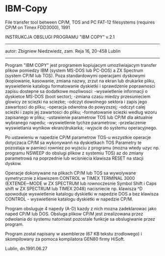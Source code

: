 # IBM-Copy
File transfer tool between CP/M, TOS and PC FAT-12 filesystems (requires CP/M on Timex FDD3000), 1991

INSTRUKCJA OBSLUGI PROGRAMU "IBM COPY" v.2.1
********************************************
autor:
Zbigniew Niedzwiedz, zam. Reja 16, 20-458 Lublin
************************************************

 Program "IBM COPY" jest programem kopiujacym umozliwiajacym
transfer plikow pomiedzy IBM (system MS-DOS lub PC-DOS)
a ZX Spectrum (system CP/M lub TOS). Poza standardowymi
operacjami dyskowymi (kopiowanie, kasowanie, zmiana nazwy,
zrzut na ekran lub drukarke pliku, wyswietlenie katalogu
formatowanie dyskietki i sprawdzenie poprawnosci zapisu
dostepne sa dodatkowe mozliwosci:
-wyswietlenie informacji o dyskietce MS-DOS (boot sector);
-zmiana czasu miedzy przesunieciem glowicy ze sciezki na sciezke;
-odczyt dowolnego sektora i zapis jego zawartosci do pliku;
-operacja odwrotna do powyzszej;
-odczyt calej sciezki i zapis jej zawartosci do pliku;
-formatowanie sciezki wedlug wzoru zapisanego w pliku;
-ustawienie parametrow TOS lub CP/M dla aktualnie wybranego
napedu;
-wyswietlenie tychze parametrow;
-przelaczenie wyswietlania wynikow ekran/drukarka;
-wyjscie do systemu operacyjnego.

 Po ustawieniu w napedzie CP/M parametrow TOS-u wszystkie
operacje dotyczaca CP/M sa wykonywanň na dyskietkach TOS
Parametry te pozostaja w pamieci rowniez po wyjsciu z
programu (mozna wtedy uzyc np. programu NSWEEP do obslugi
plikow z systemiu TOS) az do zmiany parametrowá na
poprzednie lub wcisniecia klawisza RESET na stacji dyskow.

 Operacje dokonywane na plikach CP/M lub TOS sa wywolywane
symetrycznie z klawiszem CONTROL w TIMEX TERMINAL 3000
(EXTENDE─MODE w ZX SPECTRUM lub rownoczesnie Symbol Shift
i Caps shift w ZX SPECTRUM lub TIMEX 2048) nacisniecie
np. klawisza ^D spowoduje wyswietlenie katalogu dyskietki w
napedzie DOS a bez klawisza CONTROL - wyswietlenie katalogu
dyskietki w napedzie CP/M.

 Program obsluguje 4 napedy (A-D) kazdy z nich mozna 
zadeklarowac jako naped CP/M lub DOS. Obsluga plikow CP/M
jest zrealizowana przez odwolania do systemu natomiast
pozostale funkcje sa obslugiwanie przez program.

 Program zostal napisany w asemblerze (67 KB tekstu
zrodlowego) i skompilowany za pomoca kompilatora GEN80 firmy
HiSoft.

Lublin, dn.1991.06.27
